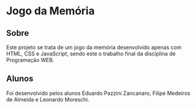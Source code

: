 # Jogo da Memória

## Sobre

Este projeto se trata de um jogo da memória desenvolvido apenas com HTML, CSS e JavaScript, sendo este o trabalho final da disciplina de Programação WEB.

## Alunos

Foi desenvolvido pelos alunos Eduardo Pazzini Zancanaro, Filipe Medeiros de Almeida e Leonardo Moreschi.

